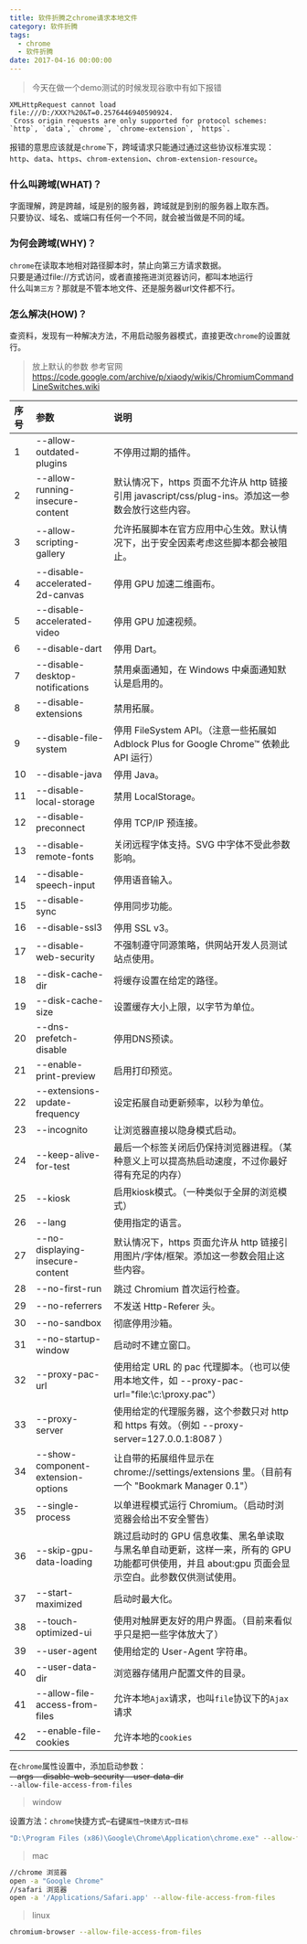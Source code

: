```yaml
---
title: 软件折腾之chrome请求本地文件
category: 软件折腾
tags:
  - chrome
  - 软件折腾
date: 2017-04-16 00:00:00
---
```



> 今天在做一个demo测试的时候发现谷歌中有如下报错

```
XMLHttpRequest cannot load 
file:///D:/XXX?%20&T=0.2576446940590924.
 Cross origin requests are only supported for protocol schemes: `http`, `data`,` chrome`, `chrome-extension`, `https`.
```
报错的意思应该就是`chrome`下，跨域请求只能通过通过这些协议标准实现：`http`、`data`、`https`、`chrom-extension`、`chrom-extension-resource`。

### 什么叫跨域(WHAT)？
 字面理解，跨是跨越，域是别的服务器，跨域就是到别的服务器上取东西。  
 只要协议、域名、或端口有任何一个不同，就会被当做是不同的域。

### 为何会跨域(WHY)？
  `chrome`在读取本地相对路径脚本时，禁止向第三方请求数据。  
 只要是通过file://方式访问，或者直接拖进浏览器访问，都叫本地运行  
 什么叫`第三方`？那就是不管本地文件、还是服务器url文件都不行。  
<!-- more -->
### 怎么解决(HOW)？
查资料，发现有一种解决方法，不用启动服务器模式，直接更改`chrome`的设置就行。   
> 放上默认的参数 参考官网<https://code.google.com/archive/p/xiaody/wikis/ChromiumCommandLineSwitches.wiki>  

| 序号 | 参数 | 说明 |
|:-------|:-------|:-------| 
| 1 | --allow-outdated-plugins | 不停用过期的插件。|
| 2 | --allow-running-insecure-content | 默认情况下，https 页面不允许从 http 链接引用 javascript/css/plug-ins。添加这一参数会放行这些内容。| 
| 3 | --allow-scripting-gallery | 允许拓展脚本在官方应用中心生效。默认情况下，出于安全因素考虑这些脚本都会被阻止。|
| 4 | --disable-accelerated-2d-canvas | 停用 GPU 加速二维画布。| 
| 5 | --disable-accelerated-video | 停用 GPU 加速视频。|
| 6 | --disable-dart | 停用 Dart。|
| 7 | --disable-desktop-notifications | 禁用桌面通知，在 Windows 中桌面通知默认是启用的。| 
| 8 | --disable-extensions | 禁用拓展。 |
| 9 | --disable-file-system | 停用 FileSystem API。（注意一些拓展如 Adblock Plus for Google Chrome™ 依赖此 API 运行）|
| 10 | --disable-java | 停用 Java。| 
| 11 | --disable-local-storage | 禁用 LocalStorage。 | 
| 12 | --disable-preconnect | 停用 TCP/IP 预连接。| 
| 13 | --disable-remote-fonts | 关闭远程字体支持。SVG 中字体不受此参数影响。| 
| 14 | --disable-speech-input | 停用语音输入。|
| 15 | --disable-sync | 停用同步功能。| 
| 16 | --disable-ssl3 | 停用 SSL v3。| 
| 17 | --disable-web-security | 不强制遵守同源策略，供网站开发人员测试站点使用。| 
| 18 | --disk-cache-dir | 将缓存设置在给定的路径。| 
| 19 | --disk-cache-size | 设置缓存大小上限，以字节为单位。| 
| 20 | --dns-prefetch-disable | 停用DNS预读。| 
| 21 | --enable-print-preview | 启用打印预览。| 
| 22 | --extensions-update-frequency | 设定拓展自动更新频率，以秒为单位。 | 
| 23 | --incognito | 让浏览器直接以隐身模式启动。|
| 24 | --keep-alive-for-test | 最后一个标签关闭后仍保持浏览器进程。（某种意义上可以提高热启动速度，不过你最好得有充足的内存）| 
| 25 | --kiosk | 启用kiosk模式。（一种类似于全屏的浏览模式）| 
| 26 | --lang | 使用指定的语言。| 
| 27 | --no-displaying-insecure-content | 默认情况下，https 页面允许从 http 链接引用图片/字体/框架。添加这一参数会阻止这些内容。| 
| 28 | --no-first-run | 跳过 Chromium 首次运行检查。|
| 29 | --no-referrers | 不发送 Http-Referer 头。| 
| 30 | --no-sandbox | 彻底停用沙箱。|
| 31 | --no-startup-window | 启动时不建立窗口。|
| 32 | --proxy-pac-url | 使用给定 URL 的 pac 代理脚本。（也可以使用本地文件，如 --proxy-pac-url="file:\\c:\proxy.pac"）| 
| 33 | --proxy-server | 使用给定的代理服务器，这个参数只对 http 和 https 有效。（例如 --proxy-server=127.0.0.1:8087 ）|
| 34 | --show-component-extension-options | 让自带的拓展组件显示在 chrome://settings/extensions 里。（目前有一个 "Bookmark Manager 0.1"）| 
| 35 | --single-process | 以单进程模式运行 Chromium。（启动时浏览器会给出不安全警告）| 
| 36 | --skip-gpu-data-loading | 跳过启动时的 GPU 信息收集、黑名单读取与黑名单自动更新，这样一来，所有的 GPU 功能都可供使用，并且 about:gpu 页面会显示空白。此参数仅供测试使用。|
|37 |--start-maximized | 启动时最大化。| 
| 38 | --touch-optimized-ui | 使用对触屏更友好的用户界面。（目前来看似乎只是把一些字体放大了）| 
| 39 | --user-agent | 使用给定的 User-Agent 字符串。|
| 40 | --user-data-dir | 浏览器存储用户配置文件的目录。|
| 41 | --allow-file-access-from-files | 允许本地`Ajax`请求，也叫`file`协议下的`Ajax`请求 |
| 42 | --enable-file-cookies | 允许本地的`cookies` |


在`chrome`属性设置中，添加启动参数：   
~~--args --disable-web-security  --user-data-dir~~  
`--allow-file-access-from-files`  

> window  
   
设置方法：`chrome`快捷方式–右键`属性`–`快捷方式`–`目标`   
```bash
"D:\Program Files (x86)\Google\Chrome\Application\chrome.exe" --allow-file-access-from-files
```
> mac

```bash
//chrome 浏览器
open -a "Google Chrome" 
//safari 浏览器 
open -a '/Applications/Safari.app' --allow-file-access-from-files
```

> linux

```bash
chromium-browser --allow-file-access-from-files  
```